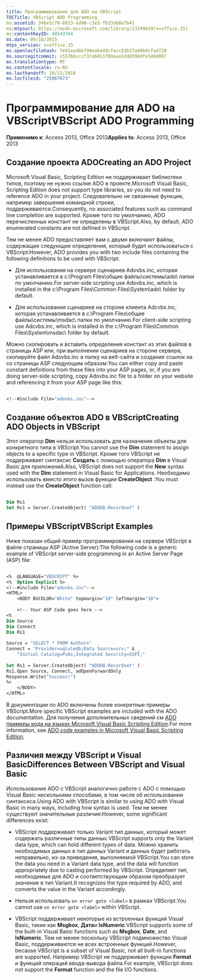```yaml
---
title: Программирование для ADO на VBScript
TOCTitle: VBScript ADO Programming
ms:assetid: 24be1c70-8813-ed98-c3e5-fb33a68e7b41
ms:mtpsurl: https://msdn.microsoft.com/library/JJ249019(v=office.15)
ms:contentKeyID: 48543764
ms.date: 09/18/2015
mtps_version: v=office.15
ms.openlocfilehash: 7e91eedbb790eabd49cfacc83b37a9db8cfad720
ms.sourcegitcommit: c557bbcccf37a6011f89aae1ddd399dfe549d087
ms.translationtype: MT
ms.contentlocale: ru-RU
ms.lasthandoff: 10/31/2018
ms.locfileid: "25867673"
---
```

# <a name="vbscript-ado-programming"></a><span data-ttu-id="be909-102">Программирование для ADO на VBScript</span><span class="sxs-lookup"><span data-stu-id="be909-102">VBScript ADO Programming</span></span>


<span data-ttu-id="be909-103">**Применимо к**: Access 2013, Office 2013</span><span class="sxs-lookup"><span data-stu-id="be909-103">**Applies to**: Access 2013, Office 2013</span></span> 

## <a name="creating-an-ado-project"></a><span data-ttu-id="be909-104">Создание проекта ADO</span><span class="sxs-lookup"><span data-stu-id="be909-104">Creating an ADO Project</span></span>

<span data-ttu-id="be909-105">Microsoft Visual Basic, Scripting Edition не поддерживает библиотеки типов, поэтому не нужно ссылке ADO в проекте.</span><span class="sxs-lookup"><span data-stu-id="be909-105">Microsoft Visual Basic, Scripting Edition does not support type libraries, so you do not need to reference ADO in your project.</span></span> <span data-ttu-id="be909-106">Следовательно не связанные функции, например завершения командной строки, поддерживаются.</span><span class="sxs-lookup"><span data-stu-id="be909-106">Consequently, no associated features such as command line completion are supported.</span></span> <span data-ttu-id="be909-107">Кроме того по умолчанию, ADO перечисленных констант не определены в VBScript.</span><span class="sxs-lookup"><span data-stu-id="be909-107">Also, by default, ADO enumerated constants are not defined in VBScript.</span></span>

<span data-ttu-id="be909-108">Тем не менее ADO предоставляет вам с двумя включают файлы, содержащие следующие определения, который будет использоваться с VBScript:</span><span class="sxs-lookup"><span data-stu-id="be909-108">However, ADO provides you with two include files containing the following definitions to be used with VBScript:</span></span>

  - <span data-ttu-id="be909-109">Для использования на сервере сценариев Adovbs.inc, которая устанавливается в c:\\Program Files\\общие файлы\\системы\\ado\\ папки по умолчанию.</span><span class="sxs-lookup"><span data-stu-id="be909-109">For server-side scripting use Adovbs.inc, which is installed in the c:\\Program Files\\Common Files\\System\\ado\\ folder by default.</span></span>

  - <span data-ttu-id="be909-110">Для использования сценариев на стороне клиента Adcvbs.inc, которая устанавливается в c:\\Program Files\\общие файлы\\системы\\msdac\\ папки по умолчанию.</span><span class="sxs-lookup"><span data-stu-id="be909-110">For client-side scripting use Adcvbs.inc, which is installed in the c:\\Program Files\\Common Files\\System\\msdac\\ folder by default.</span></span>

<span data-ttu-id="be909-111">Можно скопировать и вставить определения констант из этих файлов в страницы ASP или, при выполнении сценариев на стороне сервера, скопируйте файл Adovbs.inc в папку на веб-сайта и создание ссылок на со страницы ASP следующим образом:</span><span class="sxs-lookup"><span data-stu-id="be909-111">You can either copy and paste constant definitions from these files into your ASP pages, or, if you are doing server-side scripting, copy Adovbs.inc file to a folder on your website and referencing it from your ASP page like this:</span></span>

```vb 
 
<!--#include File="adovbs.inc"--> 
```

## <a name="creating-ado-objects-in-vbscript"></a><span data-ttu-id="be909-112">Создание объектов ADO в VBScript</span><span class="sxs-lookup"><span data-stu-id="be909-112">Creating ADO Objects in VBScript</span></span>

<span data-ttu-id="be909-113">Этот оператор **Dim** нельзя использовать для назначения объекты для конкретного типа в VBScript.</span><span class="sxs-lookup"><span data-stu-id="be909-113">You cannot use the **Dim** statement to assign objects to a specific type in VBScript.</span></span> <span data-ttu-id="be909-114">Кроме того VBScript не поддерживает синтаксис **Создать** с помощью оператора **Dim** в Visual Basic для приложений.</span><span class="sxs-lookup"><span data-stu-id="be909-114">Also, VBScript does not support the **New** syntax used with the **Dim** statement in Visual Basic for Applications.</span></span> <span data-ttu-id="be909-115">Необходимо использовать вместо этого вызов функции **CreateObject** :</span><span class="sxs-lookup"><span data-stu-id="be909-115">You must instead use the **CreateObject** function call:</span></span>

```vb 
 
Dim Rs1 
Set Rs1 = Server.CreateObject( "ADODB.Recordset" ) 
```

## <a name="vbscript-examples"></a><span data-ttu-id="be909-116">Примеры VBScript</span><span class="sxs-lookup"><span data-stu-id="be909-116">VBScript Examples</span></span>

<span data-ttu-id="be909-117">Ниже показан общий пример программирования на сервере VBScript в файле страницы ASP (Active Server):</span><span class="sxs-lookup"><span data-stu-id="be909-117">The following code is a generic example of VBScript server-side programming in an Active Server Page (ASP) file:</span></span>

```vb 
 
<%  @LANGUAGE="VBSCRIPT" %> 
<%  Option Explicit %> 
<!--#include File="adovbs.inc"--> 
<HTML> 
    <BODY BGCOLOR="White" topmargin="10" leftmargin="10"> 
 
    <!-- Your ASP Code goes here --> 
<% 
Dim Source 
Dim Connect 
Dim Rs1 
     
Source = "SELECT * FROM Authors" 
Connect = "Provider=sqloledb;Data Source=srv;" & _ 
    "Initial Catalog=Pubs;Integrated Security=SSPI;" 
 
Set Rs1 = Server.CreateObject( "ADODB.Recordset" ) 
Rs1.Open Source, Connect, adOpenForwardOnly 
Response.Write("Success!") 
%> 
    </BODY> 
</HTML> 
```

<span data-ttu-id="be909-118">В документации по ADO включены более конкретные примеры VBScript.</span><span class="sxs-lookup"><span data-stu-id="be909-118">More specific VBScript examples are included with the ADO documentation.</span></span> <span data-ttu-id="be909-119">Для получения дополнительных сведений см [ADO примеры кода на языках Microsoft Visual Basic Scripting Edition](ado-code-examples-in-microsoft-visual-basic-scripting-edition.md).</span><span class="sxs-lookup"><span data-stu-id="be909-119">For more information, see [ADO code examples in Microsoft Visual Basic Scripting Edition](ado-code-examples-in-microsoft-visual-basic-scripting-edition.md).</span></span>

## <a name="differences-between-vbscript-and-visual-basic"></a><span data-ttu-id="be909-120">Различия между VBScript и Visual Basic</span><span class="sxs-lookup"><span data-stu-id="be909-120">Differences Between VBScript and Visual Basic</span></span>

<span data-ttu-id="be909-121">Использование ADO с VBScript аналогично работе с ADO с помощью Visual Basic несколькими способами, в том числе об использовании синтаксиса.</span><span class="sxs-lookup"><span data-stu-id="be909-121">Using ADO with VBScript is similar to using ADO with Visual Basic in many ways, including how syntax is used.</span></span> <span data-ttu-id="be909-122">Тем не менее существуют значительные различия:</span><span class="sxs-lookup"><span data-stu-id="be909-122">However, some significant differences exist:</span></span>

- <span data-ttu-id="be909-123">VBScript поддерживает только Variant тип данных, который может содержать различные типы данных.</span><span class="sxs-lookup"><span data-stu-id="be909-123">VBScript supports only the Variant data type, which can hold different types of data.</span></span> <span data-ttu-id="be909-124">Можно хранить необходимых данных в тип данных Variant и данных будет работать неправильно, из-за приведения, выполняемой VBScript.</span><span class="sxs-lookup"><span data-stu-id="be909-124">You can store the data you need in a Variant data type, and the data will function appropriately due to casting performed by VBScript.</span></span> <span data-ttu-id="be909-125">Определяет тип, необходимые для ADO и соответствующим образом преобразует значение в тип Variant.</span><span class="sxs-lookup"><span data-stu-id="be909-125">It recognizes the type required by ADO, and converts the value in the Variant accordingly.</span></span>

- <span data-ttu-id="be909-126">Нельзя использовать `on error goto <label>` в рамках VBScript.</span><span class="sxs-lookup"><span data-stu-id="be909-126">You cannot use `on error goto <label>` within VBScript.</span></span>

- <span data-ttu-id="be909-127">VBScript поддерживает некоторые из встроенных функций Visual Basic, такие как **Msgbox**, **Дата**и **IsNumeric**.</span><span class="sxs-lookup"><span data-stu-id="be909-127">VBScript supports some of the built-in Visual Basic functions such as **Msgbox**, **Date**, and **IsNumeric**.</span></span> <span data-ttu-id="be909-128">Тем не менее поскольку VBScript подмножество Visual Basic, поддерживаются не всех встроенных функций.</span><span class="sxs-lookup"><span data-stu-id="be909-128">However, because VBScript is a subset of Visual Basic, not all built-in functions are supported.</span></span> <span data-ttu-id="be909-129">Например VBScript не поддерживает функции **Format** и функций операций ввода-вывода файла.</span><span class="sxs-lookup"><span data-stu-id="be909-129">For example, VBScript does not support the **Format** function and the file I/O functions.</span></span>

